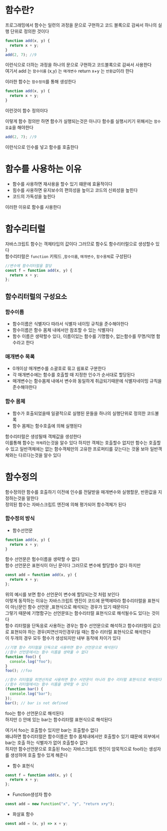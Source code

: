 # 함수란?

프로그래밍에서 함수는 일련의 과정을 문으로 구현하고 코드 블록으로 감싸서 하나의 실행 단위로 정의한 것이다

```js
function add(x, y) {
  return x + y;
}
add(2, 7); //9
```

이런식으로 더하는 과정을 하나의 문으로 구현하고 코드블록으로 감싸서 사용한다  
여기서 add 는 `함수이름` (x,y) 는 `매개변수` return x+y 는 `반환값`이라 한다

이러한 함수는 `함수정의`를 통해 생성한다

```js
function add(x, y) {
  return x + y;
}
```

이런것이 함수 정의이다

이렇게 함수 정의만 하면 함수가 실행되는것은 아니다 함수를 실행시키기 위해서는 `함수호출`을 해야한다

```js
add(2, 7); //9
```

이런식으로 인수를 넣고 함수를 호출한다

# 함수를 사용하는 이유

- 함수를 사용하면 재사용을 할수 있기 떄문에 효율적이다
- 힘수를 사용하면 유지보수의 편의성을 높이고 코드의 신뢰성을 높힌다
- 코드의 가독성을 높힌다

이러한 이유로 함수를 사용한다

# 함수리터럴

자바스크립트 함수는 객체타입의 값이다 그러므로 함수도 함수리터럴으로 생성할수 있다  
함수리터럴은 `function` 키워드 ,`함수이름`, `매개변수`, `함수몸체`로 구성된다

```js
//변수에 함수리터럴을 할당
const f = function add(x, y) {
  return x + y;
};
```

## 함수리터럴의 구성요소

### 함수이름

- 함수이름은 식별자다 따라서 식별자 네이밍 규칙을 준수해야한다
- 함수이름은 함수 몸체 내에서만 참조할 수 있는 식별자다
- 함수 이름은 생략할수 있다, 이름이있는 함수를 기명함수, 없는함수를 무명/익명 함수라고 한다

### 매개변수 목록

- 0개이상 매개변수를 소괄호로 묶고 쉼표로 구분한다
- 각 매개변수에는 함수를 호출할 때 지정한 인수가 순서대로 할당된다
- 매개변수는 함수몸체 내에서 변수와 동일하게 취급되기때문에 식별자네이밍 규칙을 준수해야한다

### 함수 몸체

- 함수가 호출되었을때 일괄적으로 실행된 문들을 하나의 실행단위로 정의한 코드불록
- 함수 몸체는 함수호출에 의해 실행된다

함수리터럴은 생성될때 객체값을 생성한다  
이를통해 함수는 `객체`라는것을 알수 있다 하지만 객체는 호출할수 없지만 함수는 호출할수 있고 일반객체에는 없는 함수객체만의 고유한 프로퍼티를 갖는다는 것올 보아 일반객체와는 다르다는것을 알수 있다

# 함수정의

함수정의란 함수를 호출하기 이전에 인수를 전달받을 매개변수와 실행할문, 반환값을 지정하는것을 말한다  
정의된 함수는 자바스크립트 엔진에 의해 평가되어 함수객체가 된다

### 함수정의 방식

- 함수선언문

```js
function add(x, y) {
  return x + y;
}
```

함수 선언문은 험수이름을 생략할 수 없다  
함수 선언문은 표현식이 아닌 문이다 그러므로 변수에 할당할수 없다
하지만

```js
const add = function add(x, y) {
  return x + y;
};
```

위의 예시를 보면 함수 선언문이 변수에 할당되는것 처럼 보인다  
이렇게 동작하는 이유는 자바스크립트 엔진이 코드에 문맥에따라 함수리터럴을 표현식이 아닌문인 함수 선언문 ,표현식으로 해석되는 경우가 있기 때문이다  
그렇기 때문에 기명함구는 선언문또는 함수리터럴 표현식으로 해석될수도 있다는 것이다  
함수 리터럴을 단독응로 사용하는 경우는 함수 선언문으로 해석하고 함수리터럴이 값으로 표현되야 하는 경우(피연산자인경우)일 때는 함수 리터럴 표현식으로 해석한다  
이 두개의 경우 모두 함수가 생성되지만 내부 동작에 차이가 있다

```js
//기명 함수 리터럴을 단독으로 사용하면 함수 선언문으로 해석된다
//함수 선언문에서는 함수 이름을 생략훌 수 없다
function foo() {
  console.log("foo");
}
foo(); //foo

//함수 리터럴을 피연산자로 사용하면 함수 서언문이 아니라 함수 리터럴 표현식으로 해석된다
//함수 리터럴에서는 함수 이름을 생략할 수 있다
(function bar() {
  console.log("bar");
});
bar(); // bar is not defined
```

foo는 함수 선언문으로 해석된다  
하지만 () 안에 있는 bar는 함수리터럴 표현식으로 해석된다

여기서 foo는 호출할수 있지만 bar는 호출할수 없다  
왜냐하면 함수리터럴은 함수이름은 함수 몸체내에서만 호출할수 있기 떄문에 외부에서 bar는 호출 하는 식별자가 없어 호출할수 없다  
하지만 함수선언문으로 호출된 foo는 자바스크립트 엔진이 암묵적으로 foo라는 생성자를 생성하여 호출 할수 있게 해준다

- 함수 표현식

```js
const f = function add(x, y) {
  return x + y;
};
```

- Function생성자 함수

```js
const add = new Function("x", "y", "return x+y");
```

- 화살표 함수

```js
const add = (x, y) => x + y;
```
